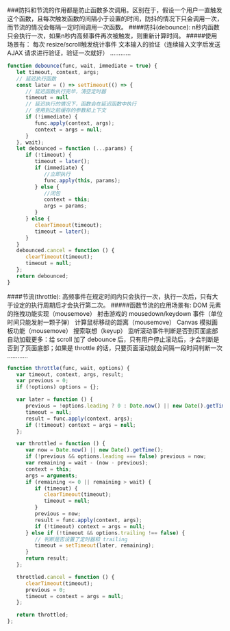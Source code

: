 ###防抖和节流的作用都是防止函数多次调用。区别在于，假设一个用户一直触发这个函数，且每次触发函数的间隔小于设置的时间，防抖的情况下只会调用一次，而节流的情况会每隔一定时间调用一次函数。
####防抖(debounce): n秒内函数只会执行一次，如果n秒内高频事件再次被触发，则重新计算时间。
#####使用场景有：
	每次 resize/scroll触发统计事件
	文本输入的验证（连续输入文字后发送 AJAX 请求进行验证，验证一次就好）
	…………
```javascript
function debounce(func, wait, immediate = true) {
   let timeout, context, args;
   // 延迟执行函数
   const later = () => setTimeout(() => {
      // 延迟函数执行完毕，清空定时器
      timeout = null
      // 延迟执行的情况下，函数会在延迟函数中执行
      // 使用到之前缓存的参数和上下文
      if (!immediate) {
         func.apply(context, args);
         context = args = null;
      }
   }, wait);
   let debounced = function (...params) {
      if (!timeout) {
         timeout = later();
         if (immediate) {
            //立即执行
            func.apply(this, params);
         } else {
            //闭包
            context = this;
            args = params;
         }
      } else {
         clearTimeout(timeout);
         timeout = later();
      }
   }
   debounced.cancel = function () {
      clearTimeout(timeout);
      timeout = null;
   };
   return debounced;
}
```
####节流(throttle): 高频事件在规定时间内只会执行一次，执行一次后，只有大于设定的执行周期后才会执行第二次。
#####函数节流的应用场景有:
    DOM 元素的拖拽功能实现（mousemove）
    射击游戏的 mousedown/keydown 事件（单位时间只能发射一颗子弹）
    计算鼠标移动的距离（mousemove）
    Canvas 模拟画板功能（mousemove）
    搜索联想（keyup）
    监听滚动事件判断是否到页面底部自动加载更多：给 scroll 加了 debounce 后，只有用户停止滚动后，才会判断是否到了页面底部；如果是 throttle 的话，只要页面滚动就会间隔一段时间判断一次
	…………
```javascript
function throttle(func, wait, options) {
   var timeout, context, args, result;
   var previous = 0;
   if (!options) options = {};

   var later = function () {
      previous = !options.leading ? 0 : Date.now() || new Date().getTime();
      timeout = null;
      result = func.apply(context, args);
      if (!timeout) context = args = null;
   };

   var throttled = function () {
      var now = Date.now() || new Date().getTime();
      if (!previous && options.leading === false) previous = now;
      var remaining = wait - (now - previous);
      context = this;
      args = arguments;
      if (remaining <= 0 || remaining > wait) {
         if (timeout) {
            clearTimeout(timeout);
            timeout = null;
         }
         previous = now;
         result = func.apply(context, args);
         if (!timeout) context = args = null;
      } else if (!timeout && options.trailing !== false) {
         // 判断是否设置了定时器和 trailing
         timeout = setTimeout(later, remaining);
      }
      return result;
   };

   throttled.cancel = function () {
      clearTimeout(timeout);
      previous = 0;
      timeout = context = args = null;
   };

   return throttled;
};
```